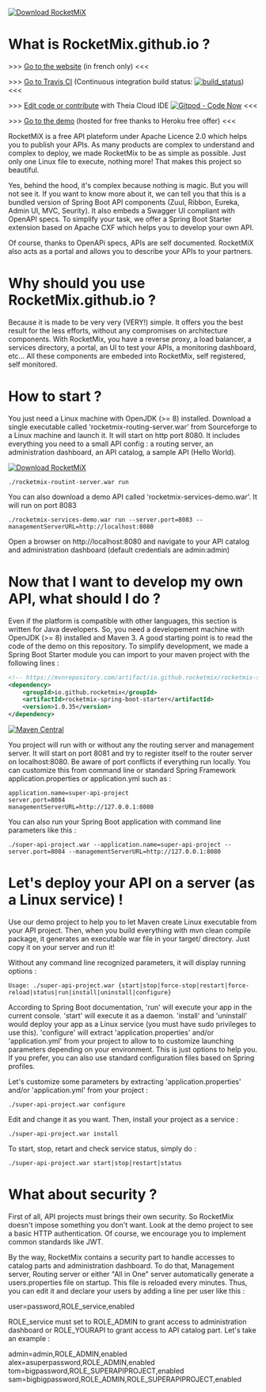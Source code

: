 [![Download RocketMiX](https://a.fsdn.com/con/app/sf-download-button)](https://sourceforge.net/projects/rocketmix/files/latest/download)

# What is RocketMix.github.io ?

\>\>\> [Go to the website](https://rocketmix.github.io "https://rocketmix.github.io") (in french only) <<<

\>\>\> [Go to Travis CI](https://travis-ci.org/rocketmix/rocketmix.source "https://travis-ci.org/rocketmix/rocketmix.source") (Continuous integration build status: [![build_status](https://travis-ci.org/rocketmix/rocketmix.source.svg?branch=master)](https://travis-ci.org/rocketmix/rocketmix.source)) <<<

\>\>\> [Edit code or contribute](https://gitpod.io#https://github.com/rocketmix/rocketmix.source) with Theia Cloud IDE [![Gitpod - Code Now](https://img.shields.io/badge/Gitpod-code%20now-blue.svg?longCache=true)](https://gitpod.io#https://github.com/rocketmix/rocketmix.source) <<<

\>\>\> [Go to the demo](https://rocketmix.herokuapp.com/ "https://rocketmix.herokuapp.com/") (hosted for free thanks to Heroku free offer) <<<

RocketMiX is a free API plateform under Apache Licence 2.0 which helps you to publish your APIs. As many products are complex to understand and complex to deploy, we made RocketMix to be as simple as possible. Just only one Linux file to execute, nothing more! That makes this project so beautiful.

Yes, behind the hood, it's complex because nothing is magic. But you will not see it. If you want to know more about it, we can tell you that this is a bundled version of Spring Boot API components (Zuul, Ribbon, Eureka, Admin UI, MVC, Seurity). It also embeds a Swagger UI compliant with OpenAPI specs. To simplify your task, we offer a Spring Boot Starter extension based on Apache CXF which helps you to develop your own API.

Of course, thanks to OpenAPi specs, APIs are self documented. RocketMiX also acts as a portal and allows you to describe your APIs to your partners.

# Why should you use RocketMix.github.io ?

Because it is made to be very very (VERY!) simple. It offers you the best result for the less efforts, without any compromises on architecture components. With RocketMix, you have a reverse proxy, a load balancer, a services directory, a portal, an UI to test your APIs, a monitoring dashboard, etc... All these components are embeded into RocketMix, self registered, self monitored.

# How to start ?

You just need a Linux machine with OpenJDK (>= 8) installed. Download a single executable called 'rocketmix-routing-server.war' from Sourceforge to a Linux machine and launch it. It will start on http port 8080. It includes everything you need to a small API config : a routing server, an administration dashboard, an API catalog, a sample API (Hello World).

[![Download RocketMiX](https://img.shields.io/sourceforge/dt/rocketmix.svg)](https://sourceforge.net/projects/rocketmix/files/latest/download)

```
./rocketmix-routint-server.war run
```

You can also download a demo API called 'rocketmix-services-demo.war'. It will run on port 8083

```
./rocketmix-services-demo.war run --server.port=8083 --managementServerURL=http://localhost:8080
```

Open a browser on http://localhost:8080 and navigate to your API catalog and administration dashboard (default credentials are admin:admin)


# Now that I want to develop my own API, what should I do ?

Even if the platform is compatible with other languages, this section is written for Java developers. So, you need a developement machine with OpenJDK (>= 8) installed and Maven 3. A good starting point is to read the code of the demo on this repository. To simplify development, we made a Spring Boot Starter module you can import to your maven project with the following lines :

```XML
<!-- https://mvnrepository.com/artifact/io.github.rocketmix/rocketmix-spring-boot-starter -->
<dependency>
    <groupId>io.github.rocketmix</groupId>
    <artifactId>rocketmix-spring-boot-starter</artifactId>
    <version>1.0.35</version>
</dependency>
```

[![Maven Central](https://maven-badges.herokuapp.com/maven-central/io.github.rocketmix/rocketmix-spring-boot-starter/badge.svg)](https://maven-badges.herokuapp.com/maven-central/io.github.rocketmix/rocketmix-spring-boot-starter)

You project will run with or without any the routing server and management server. It will start on port 8081 and try to register itself to the router server on localhost:8080. Be aware of port conflicts if everything run locally. You can customize this from command line or standard Spring Framework application.properties or application.yml such as :

```
application.name=super-api-project
server.port=8084
managementServerURL=http://127.0.0.1:8080
```

You can also run your Spring Boot application with command line parameters like this :

```
./super-api-project.war --application.name=super-api-project --server.port=8084 --managementServerURL=http://127.0.0.1:8080
```

# Let's deploy your API on a server (as a Linux service) !

Use our demo project to help you to let Maven create Linux executable from your API project. Then, when you build everything with mvn clean compile package, it generates an executable war file in your target/ directory. Just copy it on your server and run it! 

Without any command line recognized parameters, it will display running options :

```
Usage: ./super-api-project.war {start|stop|force-stop|restart|force-reload|status|run|install|uninstall|configure}
```

According to Spring Boot documentation, 'run' will execute your app in the current console. 'start' will execute it as a daemon. 'install' and 'uninstall' would deploy your app as a Linux service (you must have sudo privileges to use this). 'configure' will extract 'application.properties' and/or 'application.yml' from your project to allow to to customize launching parameters depending on your environment. This is just options to help you. If you prefer, you can also use standard configuration files based on Spring profiles. 


Let's customize some parameters by extracting 'application.properties' and/or 'application.yml' from your project :

```
./super-api-project.war configure
```
Edit and change it as you want. Then, install your project as a service :

```
./super-api-project.war install
```

To start, stop, retart and check service status, simply do :

```
./super-api-project.war start|stop|restart|status
```

# What about security ?

First of all, API projects must brings their own security. So RocketMix doesn't impose something you don't want. Look at the demo project to see a basic HTTP authentication. Of course, we encourage you to implement common standards like JWT.   

By the way, RocketMix contains a security part to handle accesses to catalog parts and administration dashboard. To do that, Management server, Routing server or either "All in One" server automatically generate a users.properties file on startup. This file is reloaded every minutes. Thus, you can edit it and declare your users by adding a line per user like this :

user=password,ROLE_service,enabled

ROLE_service must set to ROLE_ADMIN to grant access to administration dashboard or ROLE_YOURAPI to grant access to API catalog part. Let's take an example :

admin=admin,ROLE_ADMIN,enabled
alex=asuperpassword,ROLE_ADMIN,enabled
tom=bigpassword,ROLE_SUPERAPIPROJECT,enabled
sam=bigbigpassword,ROLE_ADMIN,ROLE_SUPERAPIPROJECT,enabled





